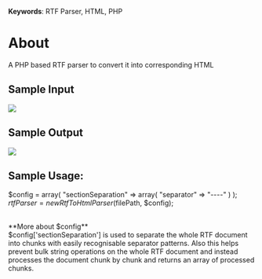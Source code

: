 **Keywords**: RTF Parser, HTML, PHP

# About

A PHP based RTF parser to convert it into corresponding HTML

## Sample Input
[![](https://raw.githubusercontent.com/ghazi94/RtfToHTMLParser/master/RTF.png)](#)
## Sample Output
[![](https://raw.githubusercontent.com/ghazi94/RtfToHTMLParser/master/HTMLOutput.png)](#)

## Sample Usage:

$config = array(
  "sectionSeparation" => array(
    "separator" => "----"
    )
);
$rtfParser = new RtfToHtmlParser($filePath, $config);

<br> 
**More about $config**
<br>
$config['sectionSeparation'] is used to separate the whole RTF document into chunks with easily recognisable separator patterns. 
Also this helps prevent bulk string operations on the whole RTF document and instead processes the document chunk by chunk and returns an array of processed chunks.

